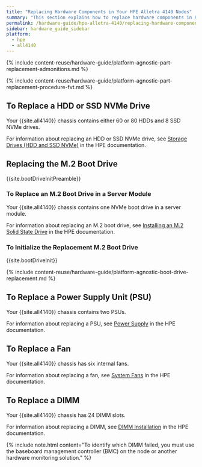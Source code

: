 ```yaml
---
title: "Replacing Hardware Components in Your HPE Alletra 4140 Nodes"
summary: "This section explains how to replace hardware components in HPE Alletra 4140 nodes."
permalink: /hardware-guide/hpe-alletra-4140/replacing-hardware-components.html
sidebar: hardware_guide_sidebar
platform:
  - hpe
  - all4140
---
```


{% include content-reuse/hardware-guide/platform-agnostic-part-replacement-admonitions.md %}

{% include content-reuse/hardware-guide/platform-agnostic-part-replacement-procedure-fvt.md %}

## To Replace a HDD or SSD NVMe Drive
Your {{site.all4140}} chassis contains either 60 or 80 HDDs and 8 SSD NVMe drives.

For information about replacing an HDD or SSD NVMe drive, see [Storage Drives (HDD and SSD NVMe)](https://support.hpe.com/hpesc/public/docDisplay?docId=sd00003806en_us&page=GUID-95022634-89E1-4F6B-8838-AEEA4CDFE580.html) in the HPE documentation.

## Replacing the M.2 Boot Drive
{{site.bootDriveInitPreamble}}

### To Replace an M.2 Boot Drive in a Server Module
Your {{site.all4140}} chassis contains one NVMe boot drive in a server module.

For information about replacing an M.2 boot drive, see [Installing an M.2 Solid State Drive](https://support.hpe.com/hpesc/public/docDisplay?docId=sd00003806en_us&page=GUID-F7B91A13-8AAC-4D4A-8967-FDAD49FF979A.html) in the HPE documentation.

### To Initialize the Replacement M.2 Boot Drive
{{site.bootDriveInit}}

{% include content-reuse/hardware-guide/platform-agnostic-boot-drive-replacement.md %}

## To Replace a Power Supply Unit (PSU)
Your {{site.all4140}} chassis contains two PSUs.

For information about replacing a PSU, see [Power Supply](https://support.hpe.com/hpesc/public/docDisplay?docId=sd00003806en_us&page=GUID-1C979785-9936-4111-A087-E60603735600.html) in the HPE documentation.

## To Replace a Fan
Your {{site.all4140}} chassis has six internal fans.

For information about replacing a fan, see [System Fans](https://support.hpe.com/hpesc/public/docDisplay?docId=sd00003806en_us&page=GUID-1EB111DC-A768-4208-BC76-4E1F66BD4E5A.html) in the HPE documentation.

## To Replace a DIMM
Your {{site.all4140}} chassis has 24 DIMM slots.

For information about replacing a DIMM, see [DIMM Installation](https://support.hpe.com/hpesc/public/docDisplay?docId=sd00003806en_us&page=GUID-2C32FA8F-C3F5-4291-9810-0AB9842847BF.html) in the HPE documentation.

{% include note.html content="To identify which DIMM failed, you must use the baseboard management controller (BMC) on the node or another hardware monitoring solution." %}
